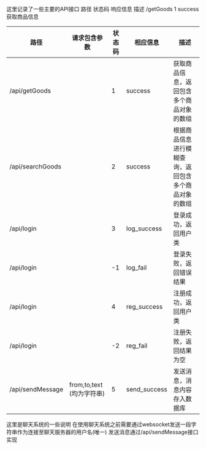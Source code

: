 这里记录了一些主要的API接口
路径          状态码         响应信息         描述
/getGoods     1            success         获取商品信息

| 路径               | 请求包含参数               | 状态码 | 相应信息         | 描述                         |
|------------------|----------------------|-----|--------------|----------------------------|
| /api/getGoods    |                      | 1   | success      | 获取商品信息，返回包含多个商品对象的数组       |
| /api/searchGoods |                      | 2   | success      | 根据商品信息进行模糊查询，返回包含多个商品对象的数组 |
| /api/login       |                      | 3   | log_success  | 登录成功，返回用户类                 |
| /api/login       |                      | -1  | log_fail     | 登录失败，返回错误结果                |
| /api/login       |                      | 4   | reg_success  | 注册成功，返回用户类                 |
| /api/login       |                      | -2  | reg_fail     | 注册失败，返回结果为空                |
| /api/sendMessage | from,to,text (均为字符串) | 5   | send_success | 发送消息，消息内容存入数据库             |


这里是聊天系统的一些说明
在使用聊天系统之前需要通过websocket发送一段字符串作为连接至聊天服务器的用户名(唯一)
发送消息通过/api/sendMessage接口实现
  
